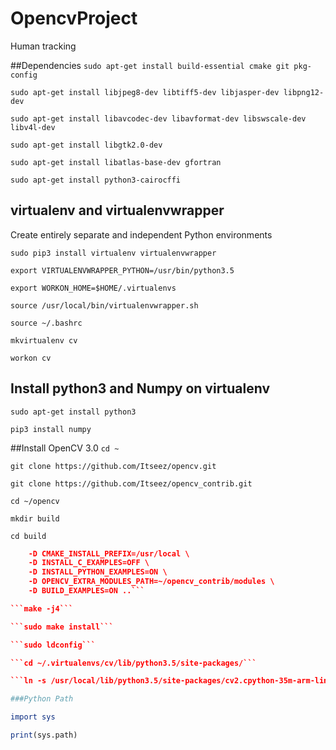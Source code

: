 # OpencvProject
Human tracking

##Dependencies
```sudo apt-get install build-essential cmake git pkg-config```

```sudo apt-get install libjpeg8-dev libtiff5-dev libjasper-dev libpng12-dev```

```sudo apt-get install libavcodec-dev libavformat-dev libswscale-dev libv4l-dev```

```sudo apt-get install libgtk2.0-dev```

```sudo apt-get install libatlas-base-dev gfortran```

```sudo apt-get install python3-cairocffi```

## virtualenv and virtualenvwrapper
 Create entirely separate and independent Python environments

```sudo pip3 install virtualenv virtualenvwrapper```

```export VIRTUALENVWRAPPER_PYTHON=/usr/bin/python3.5```

```export WORKON_HOME=$HOME/.virtualenvs```

```source /usr/local/bin/virtualenvwrapper.sh```

```source ~/.bashrc```

```mkvirtualenv cv```

```workon cv```

## Install python3 and Numpy on virtualenv
```sudo apt-get install python3```

```pip3 install numpy```

##Install OpenCV 3.0
```cd ~```

```git clone https://github.com/Itseez/opencv.git```

```git clone https://github.com/Itseez/opencv_contrib.git```

```cd ~/opencv```

```mkdir build```

```cd build```

```cmake -D CMAKE_BUILD_TYPE=RELEASE \
	-D CMAKE_INSTALL_PREFIX=/usr/local \
	-D INSTALL_C_EXAMPLES=OFF \
	-D INSTALL_PYTHON_EXAMPLES=ON \
	-D OPENCV_EXTRA_MODULES_PATH=~/opencv_contrib/modules \
	-D BUILD_EXAMPLES=ON ..```

```make -j4```

```sudo make install```

```sudo ldconfig```

```cd ~/.virtualenvs/cv/lib/python3.5/site-packages/```

```ln -s /usr/local/lib/python3.5/site-packages/cv2.cpython-35m-arm-linux-gnueabihf.so  cv2.so```

###Python Path

import sys

print(sys.path)
